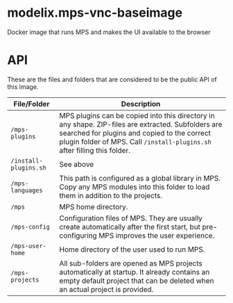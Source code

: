 # modelix.mps-vnc-baseimage
Docker image that runs MPS and makes the UI available to the browser

# API
These are the files and folders that are considered to be the public API of this image. 

| File/Folder           | Description                                                                                                                                                                                                                    |
|-----------------------|--------------------------------------------------------------------------------------------------------------------------------------------------------------------------------------------------------------------------------|
| `/mps-plugins`        | MPS plugins can be copied into this directory in any shape. ZIP-files are extracted. Subfolders are searched for plugins and copied to the correct plugin folder of MPS. Call `/install-plugins.sh` after filling this folder. |
| `/install-plugins.sh` | See above                                                                                                                                                                                                                      |
| `/mps-languages`      | This path is configured as a global library in MPS. Copy any MPS modules into this folder to load them in addition to the projects.                                                                                            |
| `/mps`                | MPS home directory.                                                                                                                                                                                                            |
| `/mps-config`         | Configuration files of MPS. They are usually create automatically after the first start, but pre-configuring MPS improves the user experience.                                                                                 |
| `/mps-user-home`      | Home directory of the user used to run MPS.                                                                                                                                                                                    |
| `/mps-projects`       | All sub-folders are opened as MPS projects automatically at startup. It already contains an empty default project that can be deleted when an actual project is provided.                                                      |
